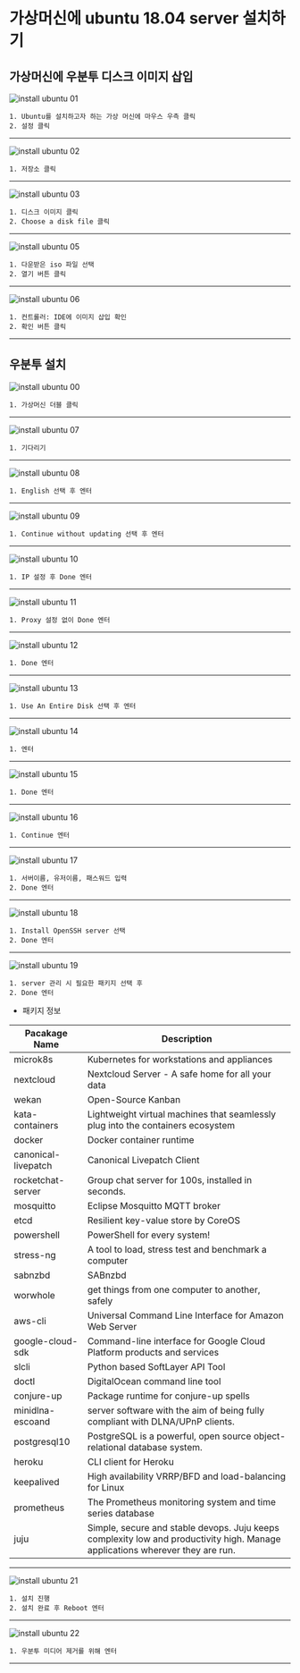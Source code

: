 # 가상머신에 ubuntu 18.04 server 설치하기

## 가상머신에 우분투 디스크 이미지 삽입
<img src="https://github.com/huvso/study/blob/master/VirtualBox/02%20install%20ubuntu/img/01_marked.png?raw=true" align="center" title="install ubuntu 01" alt="install ubuntu 01"></img>
```
1. Ubuntu를 설치하고자 하는 가상 머신에 마우스 우측 클릭
2. 설정 클릭
```
******************

<img src="https://github.com/huvso/study/blob/master/VirtualBox/02%20install%20ubuntu/img/02_marked.png?raw=true" align="center" title="install ubuntu 02" alt="install ubuntu 02"></img>
```
1. 저장소 클릭
```
******************

<img src="https://github.com/huvso/study/blob/master/VirtualBox/02%20install%20ubuntu/img/04_marked.png?raw=true" align="center" title="install ubuntu 03" alt="install ubuntu 03"></img>
```
1. 디스크 이미지 클릭
2. Choose a disk file 클릭
```
******************

<img src="https://github.com/huvso/study/blob/master/VirtualBox/02%20install%20ubuntu/img/05_marked.png?raw=true" align="center" title="install ubuntu 05" alt="install ubuntu 05"></img>
```
1. 다운받은 iso 파일 선택
2. 열기 버튼 클릭
```
******************

<img src="https://github.com/huvso/study/blob/master/VirtualBox/02%20install%20ubuntu/img/06_marked.png?raw=true" align="center" title="install ubuntu 06" alt="install ubuntu 06"></img>
```
1. 컨트롤러: IDE에 이미지 삽입 확인
2. 확인 버튼 클릭
```
******************

## 우분투 설치

<img src="https://github.com/huvso/study/blob/master/VirtualBox/02%20install%20ubuntu/img/00_marked.png?raw=true" align="center" title="install ubuntu 00" alt="install ubuntu 00"></img>
```
1. 가상머신 더블 클릭
```
******************

<img src="https://github.com/huvso/study/blob/master/VirtualBox/02%20install%20ubuntu/img/07.png?raw=true" align="center" title="install ubuntu 07" alt="install ubuntu 07"></img>
```
1. 기다리기
```
******************

<img src="https://github.com/huvso/study/blob/master/VirtualBox/02%20install%20ubuntu/img/08.png?raw=true" align="center" title="install ubuntu 08" alt="install ubuntu 08"></img>
```
1. English 선택 후 엔터
```
******************

<img src="https://github.com/huvso/study/blob/master/VirtualBox/02%20install%20ubuntu/img/09.png?raw=true" align="center" title="install ubuntu 09" alt="install ubuntu 09"></img>
```
1. Continue without updating 선택 후 엔터
```
******************

<img src="https://github.com/huvso/study/blob/master/VirtualBox/02%20install%20ubuntu/img/10.png?raw=true" align="center" title="install ubuntu 10" alt="install ubuntu 10"></img>
```
1. IP 설정 후 Done 엔터
```
******************

<img src="https://github.com/huvso/study/blob/master/VirtualBox/02%20install%20ubuntu/img/11.png?raw=true" align="center" title="install ubuntu 11" alt="install ubuntu 11"></img>
```
1. Proxy 설정 없이 Done 엔터
```
******************

<img src="https://github.com/huvso/study/blob/master/VirtualBox/02%20install%20ubuntu/img/12.png?raw=true" align="center" title="install ubuntu 12" alt="install ubuntu 12"></img>
```
1. Done 엔터
```
******************

<img src="https://github.com/huvso/study/blob/master/VirtualBox/02%20install%20ubuntu/img/13.png?raw=true" align="center" title="install ubuntu 13" alt="install ubuntu 13"></img>
```
1. Use An Entire Disk 선택 후 엔터
```
******************

<img src="https://github.com/huvso/study/blob/master/VirtualBox/02%20install%20ubuntu/img/14.png?raw=true" align="center" title="install ubuntu 14" alt="install ubuntu 14"></img>
```
1. 엔터
```
******************

<img src="https://github.com/huvso/study/blob/master/VirtualBox/02%20install%20ubuntu/img/15.png?raw=true" align="center" title="install ubuntu 15" alt="install ubuntu 15"></img>
```
1. Done 엔터
```
******************

<img src="https://github.com/huvso/study/blob/master/VirtualBox/02%20install%20ubuntu/img/16.png?raw=true" align="center" title="install ubuntu 16" alt="install ubuntu 16"></img>
```
1. Continue 엔터
```
******************

<img src="https://github.com/huvso/study/blob/master/VirtualBox/02%20install%20ubuntu/img/17.png?raw=true" align="center" title="install ubuntu 17" alt="install ubuntu 17"></img>
```
1. 서버이름, 유저이름, 패스워드 입력
2. Done 엔터
```
******************

<img src="https://github.com/huvso/study/blob/master/VirtualBox/02%20install%20ubuntu/img/18.png?raw=true" align="center" title="install ubuntu 18" alt="install ubuntu 18"></img>
```
1. Install OpenSSH server 선택
2. Done 엔터
```
******************

<img src="https://github.com/huvso/study/blob/master/VirtualBox/02%20install%20ubuntu/img/19.png?raw=true" align="center" title="install ubuntu 19" alt="install ubuntu 19"></img>
```
1. server 관리 시 필요한 패키지 선택 후
2. Done 엔터
```

* 패키지 정보

|Pacakage Name|Description|
|-------------|-----------|
|microk8s|Kubernetes for workstations and appliances|
|nextcloud|Nextcloud Server - A safe home for all your data|
|wekan|Open-Source Kanban|
|kata-containers|Lightweight virtual machines that seamlessly plug into the containers ecosystem|
|docker|Docker container runtime|
|canonical-livepatch|Canonical Livepatch Client|
|rocketchat-server|Group chat server for 100s, installed in seconds.|
|mosquitto|Eclipse Mosquitto MQTT broker|
|etcd|Resilient key-value store by CoreOS|
|powershell|PowerShell for every system!|
|stress-ng|A tool to load, stress test and benchmark a computer|
|sabnzbd|SABnzbd|
|worwhole|get things from one computer to another, safely|
|aws-cli|Universal Command Line Interface for Amazon Web Server|
|google-cloud-sdk|Command-line interface for Google Cloud Platform products and services|
|slcli|Python based SoftLayer API Tool|
|doctl|DigitalOcean command line tool|
|conjure-up|Package runtime for conjure-up spells|
|minidlna-escoand|server software with the aim of being fully compliant with DLNA/UPnP clients.|
|postgresql10|PostgreSQL is a powerful, open source object-relational database system.|
|heroku|CLI client for Heroku|
|keepalived|High availability VRRP/BFD and load-balancing for Linux|
|prometheus|The Prometheus monitoring system and time series database|
|juju|Simple, secure and stable devops. Juju keeps complexity low and productivity high. Manage applications wherever they are run.|

******************

<img src="https://github.com/huvso/study/blob/master/VirtualBox/02%20install%20ubuntu/img/21.png?raw=true" align="center" title="install ubuntu 21" alt="install ubuntu 21"></img>
```
1. 설치 진행
2. 설치 완료 후 Reboot 엔터
```
******************

<img src="https://github.com/huvso/study/blob/master/VirtualBox/02%20install%20ubuntu/img/22.png?raw=true" align="center" title="install ubuntu 22" alt="install ubuntu 22"></img>
```
1. 우분투 미디어 제거를 위해 엔터
```
******************